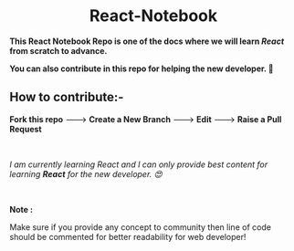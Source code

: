 ## <h1 align="center">React-Notebook</h1>

<b >This React Notebook Repo is one of the docs where we will learn <i>React</i> from scratch to advance.</b>

<b>You can also contribute in this repo for helping the new developer. 🤝</b>

<h2>How to contribute:-</h2>
<p><b>Fork this repo</b> ---> <b>Create a New Branch</b> ---> <b>Edit</b> ---> <b>Raise a Pull Request</b></p>
<br>
<p><i>I am currently learning React and I can only provide best content for learning <b>React</b> for the new developer. 😍</i></p> 
<br>

<b>Note :</b>
<p>Make sure if you provide any concept to community then line of code should be commented for better readability for web developer!</p>
